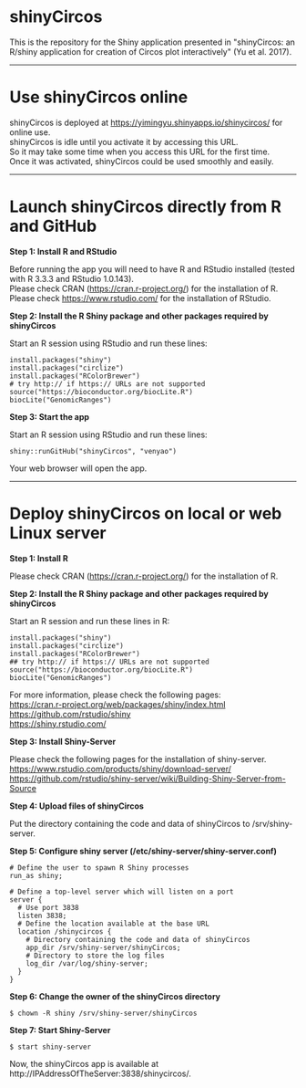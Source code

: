 shinyCircos
========

This is the repository for the Shiny application presented in "shinyCircos: an R/shiny application for creation of Circos plot interactively" (Yu et al. 2017).

*****

#	Use shinyCircos online

shinyCircos is deployed at https://yimingyu.shinyapps.io/shinycircos/ for online use.  
shinyCircos is idle until you activate it by accessing this URL.  
So it may take some time when you access this URL for the first time.   
Once it was activated, shinyCircos could be used smoothly and easily.

*****

#	Launch shinyCircos directly from R and GitHub

**Step 1: Install R and RStudio**

Before running the app you will need to have R and RStudio installed (tested with R 3.3.3 and RStudio 1.0.143).  
Please check CRAN (https://cran.r-project.org/) for the installation of R.  
Please check https://www.rstudio.com/ for the installation of RStudio.  

**Step 2: Install the R Shiny package and other packages required by shinyCircos**

Start an R session using RStudio and run these lines:  
```
install.packages("shiny")  
install.packages("circlize")  
install.packages("RColorBrewer")  
# try http:// if https:// URLs are not supported   
source("https://bioconductor.org/biocLite.R")  
biocLite("GenomicRanges")
```

**Step 3: Start the app**  

Start an R session using RStudio and run these lines:  
```
shiny::runGitHub("shinyCircos", "venyao")  
```

Your web browser will open the app.

*****

#	Deploy shinyCircos on local or web Linux server

**Step 1: Install R**  

Please check CRAN (https://cran.r-project.org/) for the installation of R.

**Step 2: Install the R Shiny package and other packages required by shinyCircos**  

Start an R session and run these lines in R:  
```
install.packages("shiny")  
install.packages("circlize")  
install.packages("RColorBrewer")  
## try http:// if https:// URLs are not supported  
source("https://bioconductor.org/biocLite.R")  
biocLite("GenomicRanges")  
```

For more information, please check the following pages:  
https://cran.r-project.org/web/packages/shiny/index.html  
https://github.com/rstudio/shiny  
https://shiny.rstudio.com/  

**Step 3: Install Shiny-Server**

Please check the following pages for the installation of shiny-server.  
https://www.rstudio.com/products/shiny/download-server/  
https://github.com/rstudio/shiny-server/wiki/Building-Shiny-Server-from-Source  

**Step 4: Upload files of shinyCircos**

Put the directory containing the code and data of shinyCircos to /srv/shiny-server.  

**Step 5: Configure shiny server (/etc/shiny-server/shiny-server.conf)**

```
# Define the user to spawn R Shiny processes
run_as shiny;

# Define a top-level server which will listen on a port
server {  
  # Use port 3838  
  listen 3838;  
  # Define the location available at the base URL  
  location /shinycircos {  
    # Directory containing the code and data of shinyCircos  
    app_dir /srv/shiny-server/shinyCircos;  
    # Directory to store the log files  
    log_dir /var/log/shiny-server;  
  }  
}  
```

**Step 6: Change the owner of the shinyCircos directory**

```
$ chown -R shiny /srv/shiny-server/shinyCircos  
```

**Step 7: Start Shiny-Server**

```
$ start shiny-server  
```

Now, the shinyCircos app is available at http://IPAddressOfTheServer:3838/shinycircos/.  



